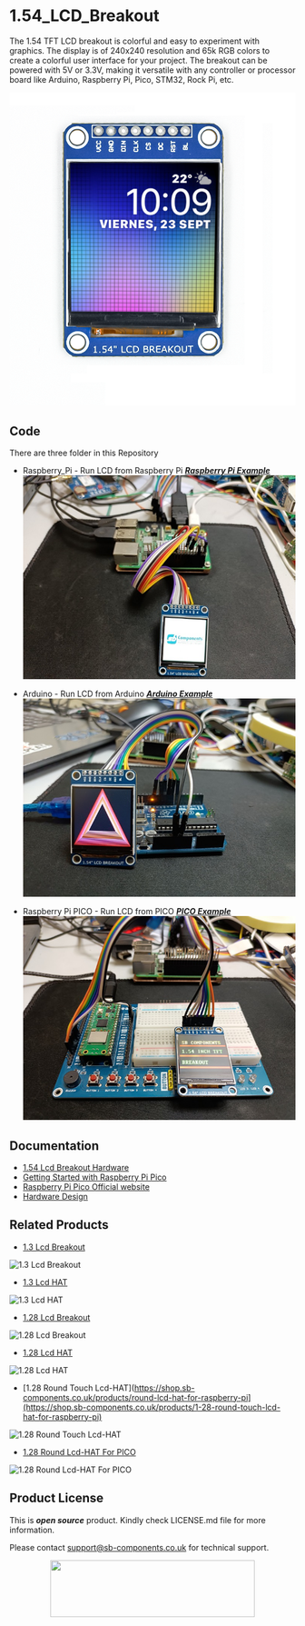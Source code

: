 # 1.54_LCD_Breakout

The 1.54 TFT LCD breakout is colorful and easy to experiment with graphics. The display is of 240x240 resolution and 65k RGB colors to create a colorful user interface for your project. The breakout can be powered with 5V or 3.3V, making it versatile with any controller or processor board like Arduino, Raspberry Pi, Pico, STM32, Rock Pi, etc.

<img src = "https://github.com/sbcshop/1.54_LCD_Breakout_Software/blob/main/Images/img.png"/>

## Code
There are three folder in this Repository
  * Raspberry_Pi - Run LCD from Raspberry Pi ***[Raspberry Pi Example](https://github.com/sbcshop/1.54_LCD_Breakout_Software/tree/main/Raspberry_Pi)***
    <img src = "https://github.com/sbcshop/1.54_LCD_Breakout_Software/blob/main/Images/img1.jpg"/>
    
  * Arduino       - Run LCD from Arduino ***[Arduino Example](https://github.com/sbcshop/1.54_LCD_Breakout_Software/tree/main/Arduino)***
    <img src = "https://github.com/sbcshop/1.54_LCD_Breakout_Software/blob/main/Images/img3.jpg"/>
   
  * Raspberry Pi PICO - Run LCD from PICO  ***[PICO Example](https://github.com/sbcshop/1.54_LCD_Breakout_Software/tree/main/Raspberry%20Pi%20PICO)*** 
    <img src = "https://github.com/sbcshop/1.54_LCD_Breakout_Software/blob/main/Images/img4.png"/>

## Documentation

* [1.54 Lcd Breakout Hardware](https://github.com/sbcshop/1.54_LCD_Breakout_Hardware)
* [Getting Started with Raspberry Pi Pico](https://projects.raspberrypi.org/en/projects/getting-started-with-the-pico)
* [Raspberry Pi Pico Official website](https://www.raspberrypi.com/documentation/microcontrollers/)
* [Hardware Design](https://github.com/sbcshop/1.54_LCD_Breakout_Hardware/tree/main/Design%20Data) 


## Related Products

* [1.3 Lcd Breakout](https://shop.sb-components.co.uk/products/1-3-lcd-breakout)

 ![1.3 Lcd Breakout](https://cdn.shopify.com/s/files/1/1217/2104/products/01_1_a486ba53-c02b-4491-b110-a9b64736ad39.png?v=1677241189&width=400)
 
* [1.3 Lcd HAT](https://shop.sb-components.co.uk/products/1-3-lcd-hat-for-raspberry-pi)

 ![1.3 Lcd HAT](https://cdn.shopify.com/s/files/1/1217/2104/products/1.3inchLCDDisplayForRaspberryPi.png?v=1627629110&width=400)
 
* [1.28 Lcd Breakout](https://shop.sb-components.co.uk/products/1-28-round-lcd-breakout)

 ![1.28 Lcd Breakout](https://cdn.shopify.com/s/files/1/1217/2104/products/01_a58fb20c-7cc7-4908-bfca-549b28c721b6.png?v=1677234693&width=400)

* [1.28 Lcd HAT](https://shop.sb-components.co.uk/products/round-lcd-hat-for-raspberry-pi)

 ![1.28 Lcd HAT](https://cdn.shopify.com/s/files/1/1217/2104/products/LCDHATforPi.jpg?v=1619171154&width=400)
 
 * [1.28 Round Touch Lcd-HAT](https://shop.sb-components.co.uk/products/round-lcd-hat-for-raspberry-pi](https://shop.sb-components.co.uk/products/1-28-round-touch-lcd-hat-for-raspberry-pi)

 ![1.28 Round Touch Lcd-HAT](https://cdn.shopify.com/s/files/1/1217/2104/products/1_3_43e15cb7-5df3-40b4-9131-f253b159f01d.jpg?v=1670247592&width=400)
 
 * [1.28 Round Lcd-HAT For PICO](https://shop.sb-components.co.uk/products/1-28-round-lcd-hat-for-pico)

 ![1.28 Round Lcd-HAT For PICO](https://cdn.shopify.com/s/files/1/1217/2104/products/1.28_RoundLCDHATforPico.png?v=1622634190&width=400)
 
## Product License

This is ***open source*** product. Kindly check LICENSE.md file for more information.

Please contact support@sb-components.co.uk for technical support.
<p align="center">
  <img width="360" height="100" src="https://cdn.shopify.com/s/files/1/1217/2104/files/Logo_sb_component_3.png?v=1666086771&width=300">
</p>
